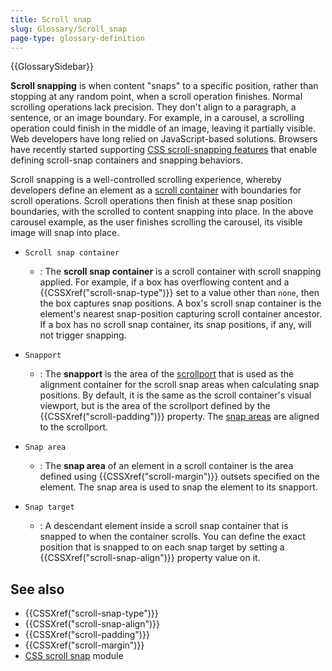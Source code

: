 ```yaml
---
title: Scroll snap
slug: Glossary/Scroll_snap
page-type: glossary-definition
---
```


{{GlossarySidebar}}

**Scroll snapping** is when content "snaps" to a specific position, rather than stopping at any random point, when a scroll operation finishes. Normal scrolling operations lack precision. They don't align to a paragraph, a sentence, or an image boundary. For example, in a carousel, a scrolling operation could finish in the middle of an image, leaving it partially visible. Web developers have long relied on JavaScript-based solutions. Browsers have recently started supporting [CSS scroll-snapping features](/en-US/docs/Web/CSS/CSS_scroll_snap) that enable defining scroll-snap containers and snapping behaviors.

Scroll snapping is a well-controlled scrolling experience, whereby developers define an element as a [scroll container](/en-US/docs/Glossary/Scroll_container) with boundaries for scroll operations. Scroll operations then finish at these snap position boundaries, with the scrolled to content snapping into place. In the above carousel example, as the user finishes scrolling the carousel, its visible image will snap into place.

- `Scroll snap container`

  - : The **scroll snap container** is a scroll container with scroll snapping applied. For example, if a box has overflowing content and a {{CSSXref("scroll-snap-type")}} set to a value other than `none`, then the box captures snap positions. A box's scroll snap container is the element's nearest snap-position capturing scroll container ancestor. If a box has no scroll snap container, its snap positions, if any, will not trigger snapping.

- `Snapport`

  - : The **snapport** ​is the area of the [scrollport](/en-US/docs/Glossary/Scroll_container#scrollport) that is used as the alignment container for the scroll snap areas when calculating snap positions. By default, it is the same as the scroll container's visual viewport, but is the area of the scrollport defined by the {{CSSXref("scroll-padding")}} property. The [snap areas](#snap_area) are aligned to the scrollport.

- `Snap area`

  - : The **snap area** of an element in a scroll container is the area defined using {{CSSXref("scroll-margin")}} outsets specified on the element. The snap area is used to snap the element to its snapport.

- `Snap target`
  - : A descendant element inside a scroll snap container that is snapped to when the container scrolls. You can define the exact position that is snapped to on each snap target by setting a {{CSSXref("scroll-snap-align")}} property value on it.

## See also

- {{CSSXref("scroll-snap-type")}}
- {{CSSXref("scroll-snap-align")}}
- {{CSSXref("scroll-padding")}}
- {{CSSXref("scroll-margin")}}
- [CSS scroll snap](/en-US/docs/Web/CSS/CSS_scroll_snap) module
